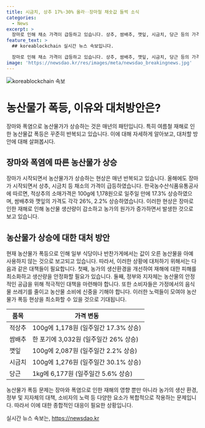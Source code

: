 ```yaml
---
title: 시금치, 상추 17%·30% 올라‥장마철 채솟값 들썩 소식
categories:
  - News
excerpt: >
  장마로 인해 채소 가격이 급등하고 있습니다. 상추, 쌈배추, 깻잎, 시금치, 당근 등의 가격이 급상승하며 가게와 식당에서 농산물을 대신 사용하는 경우도 나타나고 있습니다. 작년에도 폭염과 폭우로 배추값이 2.5배로 치솟았으며, 올해는 여름 배추 재배 면적이 줄어들면서 생산 감소에 따른 가격 상승도 우려되고 있습니다. (150자)
feature_text: >
  ## koreablockchain 실시간 뉴스 속보입니다.

  장마로 인해 채소 가격이 급등하고 있습니다. 상추, 쌈배추, 깻잎, 시금치, 당근 등의 가격이 급상승하며 가게와 식당에서 농산물을 대신 사용하는 경우도 나타나고 있습니다. 작년에도 폭염과 폭우로 배추값이 2.5배로 치솟았으며, 올해는 여름 배추 재배 면적이 줄어들면서 생산 감소에 따른 가격 상승도 우려되고 있습니다. (150자)
image: 'https://newsdao.kr/res/images/meta/newsdao_breakingnews.jpg'
---
```


<p><img src="https://newsdao.kr/res/images/meta/newsdao_breakingnews.jpg" alt="koreablockchain 속보" /></p>

<h1>농산물가 폭등, 이유와 대처방안은?</h1>

<p data-ke-size="size16">장마와 폭염으로 농산물가가 상승하는 것은 매년의 패턴입니다. 특히 여름철 재해로 인한 농산물값 폭등은 꾸준히 반복되고 있습니다. 이에 대해 자세하게 알아보고, 대처할 방안에 대해 살펴봅시다.</p>

<h2 data-ke-size="size26">장마와 폭염에 따른 농산물가 상승</h2>

<p data-ke-size="size16">장마가 시작되면서 농산물가가 상승하는 현상은 매년 반복되고 있습니다. 올해에도 장마가 시작되면서 상추, 시금치 등 채소의 가격이 급등하였습니다. 한국농수산식품유통공사에 따르면, 적상추의 소매가격은 100g에 1,178원으로 일주일 만에 17.3% 상승하였으며, 쌈배추와 깻잎의 가격도 각각 26%, 2.2% 상승하였습니다. 이러한 현상은 장마로 인한 재해로 인해 농산물 생산량이 감소하고 농가의 원가가 증가하면서 발생한 것으로 보고 있습니다.</p>

<h2 data-ke-size="size26">농산물가 상승에 대한 대처 방안</h2>

<p data-ke-size="size16">현재 농산물가 폭등으로 인해 일부 식당이나 반찬가게에서는 값이 오른 농산물을 아예 사용하지 않는 것으로 보고되고 있습니다. 따라서, 이러한 상황에 대처하기 위해서는 다음과 같은 대책들이 필요합니다. 첫째, 농가의 생산환경을 개선하여 재해에 대한 피해를 최소화하고 생산량을 안정화할 필요가 있습니다. 둘째, 정부와 지자체는 농산물의 안정적인 공급을 위해 적극적인 대책을 마련해야 합니다. 또한 소비자들은 가정에서의 음식물 쓰레기를 줄이고 농산물 소비에 신중을 기해야 합니다. 이러한 노력들이 모여야 농산물가 폭등 현상을 최소화할 수 있을 것으로 기대됩니다.</p>

<table>
    <thead>
        <tr>
            <th>품목</th>
            <th>가격 변동</th>
        </tr>
    </thead>
    <tbody>
        <tr>
            <td>적상추</td>
            <td>100g에 1,178원 (일주일간 17.3% 상승)</td>
        </tr>
        <tr>
            <td>쌈배추</td>
            <td>한 포기에 3,032원 (일주일간 26% 상승)</td>
        </tr>
        <tr>
            <td>깻잎</td>
            <td>100g에 2,087원 (일주일간 2.2% 상승)</td>
        </tr>
        <tr>
            <td>시금치</td>
            <td>100g에 1,276원 (일주일간 30.1% 상승)</td>
        </tr>
        <tr>
            <td>당근</td>
            <td>1kg에 6,177원 (일주일간 5.6% 상승)</td>
        </tr>
    </tbody>
</table>

<p data-ke-size="size16">농산물가 폭등 문제는 장마와 폭염으로 인한 재해의 영향 뿐만 아니라 농가의 생산 환경, 정부 및 지자체의 대책, 소비자의 노력 등 다양한 요소가 복합적으로 작용하는 문제입니다. 따라서 이에 대한 종합적인 대응이 필요한 상황입니다.</p>
실시간 뉴스 속보는, <a href="https://newsdao.kr" rel="dofollow">https://newsdao.kr</a>



